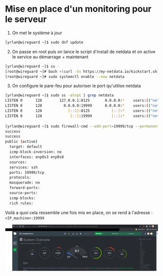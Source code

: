 # Mise en place d'un monitoring pour le serveur

1. On met le système à jour
```bash
[yrlan@wireguard ~]$ sudo dnf update
```
2. On passe en root puis on lance le script d'install de netdata et on active le service au démarrage + maintenant
```bash
[yrlan@wireguard ~]$ su -
[root@wireguard ~]# bash <(curl -Ss https://my-netdata.io/kickstart.sh)
[root@wireguard ~]# sudo systemctl enable --now netdata
```
3. On configure le pare-feu pour autoriser le port qu'utilise netdata
```bash
[yrlan@wireguard ~]$ sudo ss -alnpt | grep netdata
LISTEN 0      128        127.0.0.1:8125       0.0.0.0:*    users:(("netdata",pid=145562,fd=42))
LISTEN 0      128          0.0.0.0:19999      0.0.0.0:*    users:(("netdata",pid=145562,fd=5))
LISTEN 0      128            [::1]:8125          [::]:*    users:(("netdata",pid=145562,fd=41))
LISTEN 0      128             [::]:19999         [::]:*    users:(("netdata",pid=145562,fd=6))

[yrlan@wireguard ~]$ sudo firewall-cmd --add-port=19999/tcp --permanent; sudo firewall-cmd --reload; sudo firewall-cmd --list-all
success
success
public (active)
  target: default
  icmp-block-inversion: no
  interfaces: enp0s3 enp0s8
  sources:
  services: ssh
  ports: 19999/tcp
  protocols:
  masquerade: no
  forward-ports:
  source-ports:
  icmp-blocks:
  rich rules:
```
Voilà a quoi cela ressemble une fois mis en place, on se rend à l'adresse : `<IP_machine>:19999`

![monitoring_netdata](./img/monitoring_netdata.png)